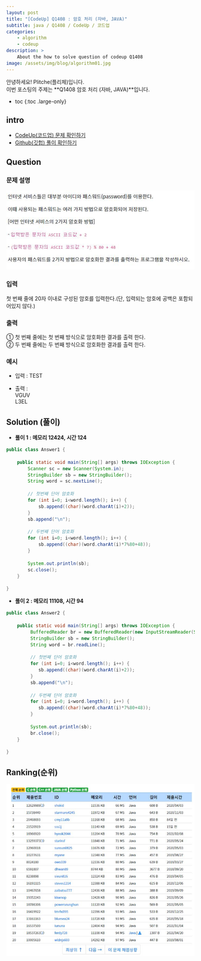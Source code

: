 ```yaml
---
layout: post
title: "[CodeUp] Q1408 : 암호 처리 (자바, JAVA)"
subtitle: java / Q1408 / CodeUp / 코드업
categories:
    - algorithm
    - codeup
description: >
    About the how to solve question of codeup Q1408
image: /assets/img/blog/algorithm01.jpg
---
```


안녕하세요! Plitche(플리체)입니다.  
이번 포스팅의 주제는 **Q1408 암호 처리 (자바, JAVA)**입니다.

* toc
{:toc .large-only}

## intro
* [CodeUp(코드업) 문제 확인하기](https://codeup.kr/problem.php?id=1408)  
* [Github(깃헙) 풀이 확인하기](https://github.com/plitche/CodeUp_Solution/tree/master/Q1401~Q1500/Q1408)  

## Question
### 문제 설명
![](/assets/post/codeup/Q1400~Q1499/20211005/01.JPG)  

### 입력
첫 번째 줄에 20자 이내로 구성된 암호를 입력한다.(단, 입력되는 암호에 공백은 포함되어있지 않다.)  

### 출력
① 첫 번째 줄에는 첫 번째 방식으로 암호화한 결과를 출력 한다.  
② 두 번째 줄에는 두 번째 방식으로 암호화한 결과를 출력 한다.  

### 예시
* 입력 : TEST  

* 출력 :   
VGUV  
L3EL  

## Solution (풀이)
* **풀이 1 : 메모리 12424, 시간 124**  

```java
public class Answer1 {
	 
    public static void main(String[] args) throws IOException {
    	Scanner sc = new Scanner(System.in);
    	StringBuilder sb = new StringBuilder();
        String word = sc.nextLine();
        
        // 첫번째 단어 암호화
        for (int i=0; i<word.length(); i++) {
        	sb.append((char)(word.charAt(i)+2));
        }
        sb.append("\n");

        // 두번째 단어 암호화
        for (int i=0; i<word.length(); i++) {
        	sb.append((char)(word.charAt(i)*7%80+48));
        }
        
        System.out.println(sb);
        sc.close();
    }
	
}
```  

* **풀이 2 : 메모리 11108, 시간 94**  

```java
public class Answer2 {

    public static void main(String[] args) throws IOException {
    	 BufferedReader br = new BufferedReader(new InputStreamReader(System.in));
         StringBuilder sb = new StringBuilder();
         String word = br.readLine();
         
         // 첫번째 단어 암호화
         for (int i=0; i<word.length(); i++) {
         	sb.append((char)(word.charAt(i)+2));
         }
         sb.append("\n");

         // 두번째 단어 암호화
         for (int i=0; i<word.length(); i++) {
         	sb.append((char)(word.charAt(i)*7%80+48));
         }
         
         System.out.println(sb);
         br.close();
    }
	
}
```  

## Ranking(순위)
![](/assets/post/codeup/Q1400~Q1499/20211005/03.JPG)  